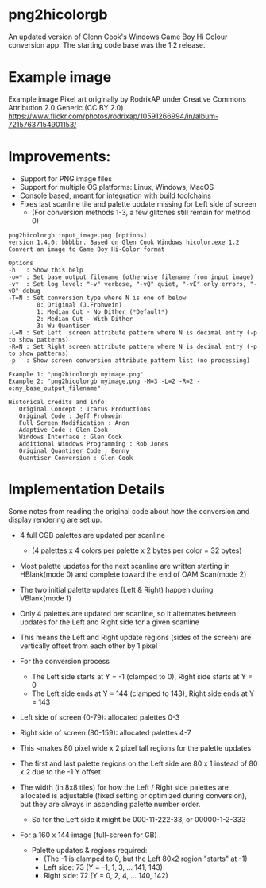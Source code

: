 # png2hicolorgb

An updated version of Glenn Cook's Windows Game Boy Hi Colour conversion app. The starting code base was the 1.2 release.

# Example image
Example image Pixel art originally by RodrixAP under Creative Commons Attribution 2.0 Generic (CC BY 2.0)
https://www.flickr.com/photos/rodrixap/10591266994/in/album-72157637154901153/


# Improvements:
- Support for PNG image files
- Support for multiple OS platforms: Linux, Windows, MacOS
- Console based, meant for integration with build toolchains
- Fixes last scanline tile and palette update missing for Left side of screen
  - (For conversion methods 1-3, a few glitches still remain for method 0)


```
png2hicolorgb input_image.png [options]
version 1.4.0: bbbbbr. Based on Glen Cook Windows hicolor.exe 1.2
Convert an image to Game Boy Hi-Color format

Options
-h   : Show this help
-o=* : Set base output filename (otherwise filename from input image)
-v*  : Set log level: "-v" verbose, "-vQ" quiet, "-vE" only errors, "-vD" debug
-T=N : Set conversion type where N is one of below 
        0: Original (J.Frohwein)
        1: Median Cut - No Dither (*Default*)
        2: Median Cut - With Dither
        3: Wu Quantiser
-L=N : Set Left  screen attribute pattern where N is decimal entry (-p to show patterns)
-R=N : Set Right screen attribute pattern where N is decimal entry (-p to show patterns)
-p   : Show screen conversion attribute pattern list (no processing)

Example 1: "png2hicolorgb myimage.png"
Example 2: "png2hicolorgb myimage.png -M=3 -L=2 -R=2 -o:my_base_output_filename"

Historical credits and info:
   Original Concept : Icarus Productions
   Original Code : Jeff Frohwein
   Full Screen Modification : Anon
   Adaptive Code : Glen Cook
   Windows Interface : Glen Cook
   Additional Windows Programming : Rob Jones
   Original Quantiser Code : Benny
   Quantiser Conversion : Glen Cook
```

# Implementation Details
Some notes from reading the original code about how the conversion and display rendering are set up.

- 4 full CGB palettes are updated per scanline
  - (4 palettes x 4 colors per palette x 2 bytes per color = 32 bytes)
- Most palette updates for the next scanline are written starting in HBlank(mode 0) and complete toward the end of OAM Scan(mode 2)
- The two initial palette updates (Left & Right) happen during VBlank(mode 1)

- Only 4 palettes are updated per scanline, so it alternates between updates for the Left and Right side for a given scanline
- This means the Left and Right update regions (sides of the screen) are vertically offset from each other by 1 pixel
- For the conversion process
  - The Left side starts at Y = -1 (clamped to 0), Right side starts at Y = 0
  - The Left side ends at Y = 144 (clamped to 143), Right side ends at Y = 143

- Left side of screen (0-79): allocated palettes 0-3
- Right side of screen (80-159): allocated palettes 4-7
- This ~makes 80 pixel wide x 2 pixel tall regions for the palette updates
- The first and last palette regions on the Left side are 80 x 1 instead of 80 x 2 due to the -1 Y offset
- The width (in 8x8 tiles) for how the Left / Right side palettes are allocated is adjustable (fixed setting or optimized during conversion), but they are always in ascending palette number order.
  - So for the Left side it might be 000-11-222-33, or 00000-1-2-333

- For a 160 x 144 image (full-screen for GB)
  - Palette updates & regions required:
    - (The -1 is clamped to 0, but the Left 80x2 region "starts" at -1)
    - Left side:  73 (Y = -1, 1, 3, ... 141, 143)
    - Right side: 72 (Y =  0, 2, 4, ... 140, 142)

